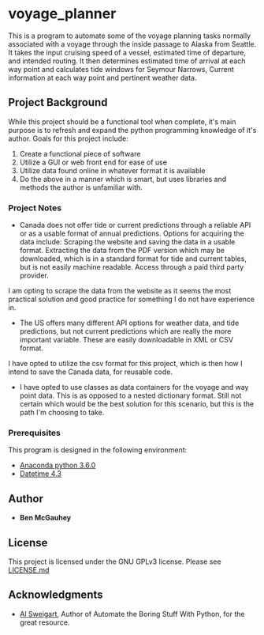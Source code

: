 # voyage_planner

This is a program to automate some of the voyage planning tasks normally 
associated with a voyage through the inside passage to Alaska from Seattle. It
takes the input cruising speed of a vessel, estimated time of 
departure, and intended routing. It then determines estimated time of arrival
 at each way point and calculates tide 
windows for Seymour Narrows, Current information at each way point and 
pertinent weather data.

## Project Background

While this project should be a functional tool when complete, it's main 
purpose is to refresh and expand the python programming knowledge of it's 
author. Goals for this project include:

1. Create a functional piece of software
2. Utilize a GUI or web front end for ease of use
3. Utilize data found online in whatever format it is available
4. Do the above in a manner which is smart, but uses libraries and methods 
the author is unfamiliar with.

### Project Notes
- Canada does not offer tide or current predictions through a reliable API or
 as a usable format of annual predictions. Options for acquiring the data 
 include: Scraping the website and saving the data in a usable format. 
 Extracting the data from the PDF version which may be downloaded, which is 
 in a standard format for tide and current tables, but is not easily machine 
 readable. Access through a paid third party provider.
 
 I am opting to scrape the data from the website as it seems the most 
 practical solution and good practice for something I do not have experience in.
 
- The US offers many different API options for weather data, and tide 
predictions, but not current predictions which are really the more important 
variable. These are easily downloadable in XML or CSV format.

I have opted to utilize the csv format for this project, which is then how I 
intend to save the Canada data, for reusable code.

- I have opted to use classes as data containers for the voyage and way point 
data. This is as opposed to a nested dictionary format. 
Still not certain which would be the best solution for this scenario, but this 
is the path I'm choosing to take. 

### Prerequisites

This program is designed in the following environment:

* [Anaconda python 3.6.0](https://anaconda.org/anaconda/python/files?version=3.6.0)
* [Datetime 4.3](https://pypi.org/project/DateTime/)


## Author

* **Ben McGauhey**

## License

This project is licensed under the GNU GPLv3 license. Please see [LICENSE.md](LICENSE.md)

## Acknowledgments

* [Al Sweigart](www.inventwithpython.com), Author of Automate the Boring 
Stuff With Python, for the great resource.

